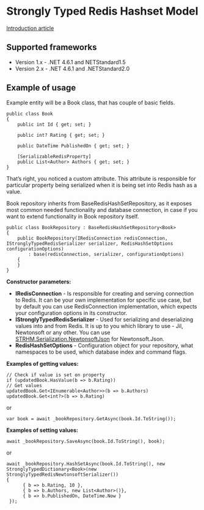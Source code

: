 # Strongly Typed Redis Hashset Model
[Introduction article](https://medium.com/@elgarslogins/tired-of-magical-strings-for-redis-hashes-ea4d4d9e0dc)

## Supported frameworks

 - Version 1.x - .NET 4.6.1 and NETStandard1.5
 - Version 2.x - .NET 4.6.1 and .NETStandard2.0
 
## Example of usage

Example entity will be a Book class, that has couple of basic fields.

    public class Book
    {
        public int Id { get; set; }

        public int? Rating { get; set; }

        public DateTime PublishedOn { get; set; }

        [SerializableRedisProperty]
        public List<Author> Authors { get; set; }
    }

That’s right, you noticed a custom attribute. This attribute is responsible for particular property being serialized when it is being set into Redis hash as a value.


Book repository inherits from BaseRedisHashSetRepository, as it exposes most common needed functionality and database connection, in case if you want to extend functionality in Book repository itself.

    public class BookRepository : BaseRedisHashSetRepository<Book>
    {
        public BookRepository(IRedisConnection redisConnection, IStronglyTypedRedisSerializer serializer, RedisHashSetOptions configurationOptions) 
            : base(redisConnection, serializer, configurationOptions)
        {
        }
    }
**Constructor parameters:**

 - **IRedisConnection** - Is responsible for creating and serving connection to Redis. It can be your own implementation for specific use case, but by default you can use RedisConnection implementation, which expects your configuration options in its constructor.
 - **IStronglyTypedRedisSerializer** - Used for serializing and deserializing values into and from Redis. It is up to you which library to use - Jil, Newtonsoft or any other. You can use [STRHM.Serialization.NewtonsoftJson](https://www.nuget.org/packages/STRHM.Serialization.NewtonsoftJson/) for Newtonsoft.Json.
 - **RedisHashSetOptions** - Configuration object for your repository, what namespaces to be used, which database index and command flags.
 
**Examples of getting values:**

    // Check if value is set on property
    if (updatedBook.HasValue(b => b.Rating))
    // Get values
    updatedBook.Get<IEnumerable<Author>>(b => b.Authors)
    updatedBook.Get<int?>(b => b.Rating)

or
   

    var book = await _bookRepository.GetAsync(book.Id.ToString());


**Examples of setting values:**

    await _bookRepository.SaveAsync(book.Id.ToString(), book);
or

    await _bookRepository.HashSetAsync(book.Id.ToString(), new StronglyTypedDictionary<Book>(new StronglyTypedRedisNewtonsoftSerializer())  
    {  
          { b => b.Rating, 10 },  
          { b => b.Authors, new List<Author>()},  
          { b => b.PublishedOn, DateTime.Now }  
     });

